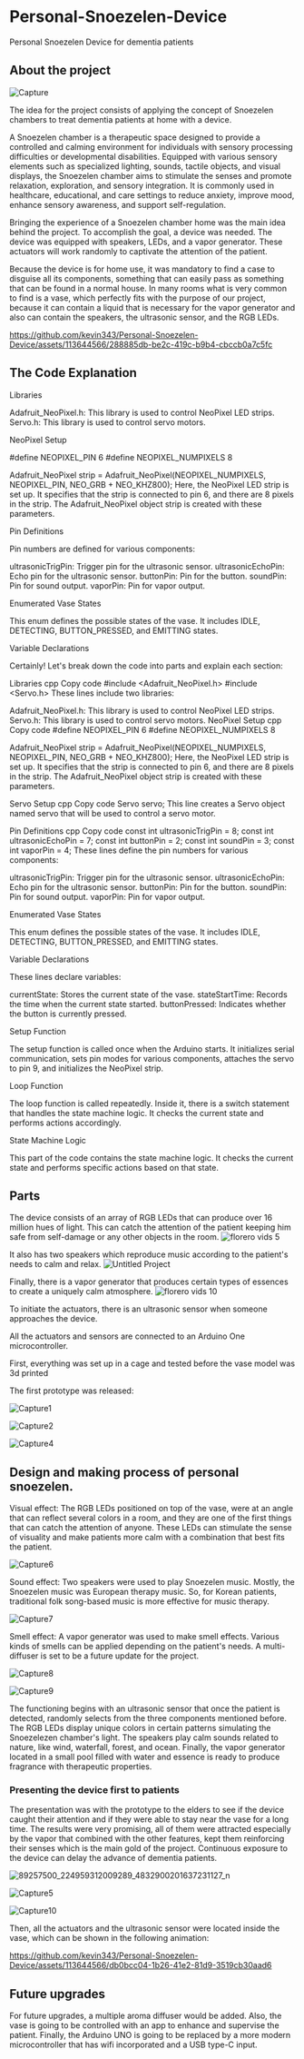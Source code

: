 # Personal-Snoezelen-Device
Personal Snoezelen Device for dementia patients

## About the project

![Capture](https://github.com/kevin343/Personal-Snoezelen-Device/assets/113644566/4b4fc18e-9d80-4859-b553-6541323fa571)

The idea for the project consists of applying the concept of Snoezelen chambers to treat dementia patients at home with a device.

A Snoezelen chamber is a therapeutic space designed to provide a controlled and calming environment for individuals with sensory processing difficulties or developmental disabilities. Equipped with various sensory elements such as specialized lighting, sounds, tactile objects, and visual displays, the Snoezelen chamber aims to stimulate the senses and promote relaxation, exploration, and sensory integration. It is commonly used in healthcare, educational, and care settings to reduce anxiety, improve mood, enhance sensory awareness, and support self-regulation.

Bringing the experience of a Snoezelen chamber home was the main idea behind the project. To accomplish the goal, a device was needed.
The device was equipped with speakers, LEDs, and a vapor generator. These actuators will work randomly to captivate the attention of the patient.

Because the device is for home use, it was mandatory to find a case to disguise all its components, something that can easily pass as something that can be found in a normal house. In many rooms what is very common to find is a vase, which perfectly fits with the purpose of our project, because it can contain a liquid that is necessary for the vapor generator and also can contain the speakers, the ultrasonic sensor, and the RGB LEDs.

https://github.com/kevin343/Personal-Snoezelen-Device/assets/113644566/288885db-be2c-419c-b9b4-cbccb0a7c5fc

## The Code Explanation 

Libraries

Adafruit_NeoPixel.h: This library is used to control NeoPixel LED strips.
Servo.h: This library is used to control servo motors.

NeoPixel Setup

#define NEOPIXEL_PIN 6
#define NEOPIXEL_NUMPIXELS 8

Adafruit_NeoPixel strip = Adafruit_NeoPixel(NEOPIXEL_NUMPIXELS, NEOPIXEL_PIN, NEO_GRB + NEO_KHZ800);
Here, the NeoPixel LED strip is set up. It specifies that the strip is connected to pin 6, and there are 8 pixels in the strip. The Adafruit_NeoPixel object strip is created with these parameters.

Pin Definitions

Pin numbers are defined for various components:

ultrasonicTrigPin: Trigger pin for the ultrasonic sensor.
ultrasonicEchoPin: Echo pin for the ultrasonic sensor.
buttonPin: Pin for the button.
soundPin: Pin for sound output.
vaporPin: Pin for vapor output.

Enumerated Vase States

This enum defines the possible states of the vase. It includes IDLE, DETECTING, BUTTON_PRESSED, and EMITTING states.

Variable Declarations


Certainly! Let's break down the code into parts and explain each section:

Libraries
cpp
Copy code
#include <Adafruit_NeoPixel.h>
#include <Servo.h>
These lines include two libraries:

Adafruit_NeoPixel.h: This library is used to control NeoPixel LED strips.
Servo.h: This library is used to control servo motors.
NeoPixel Setup
cpp
Copy code
#define NEOPIXEL_PIN 6
#define NEOPIXEL_NUMPIXELS 8

Adafruit_NeoPixel strip = Adafruit_NeoPixel(NEOPIXEL_NUMPIXELS, NEOPIXEL_PIN, NEO_GRB + NEO_KHZ800);
Here, the NeoPixel LED strip is set up. It specifies that the strip is connected to pin 6, and there are 8 pixels in the strip. The Adafruit_NeoPixel object strip is created with these parameters.

Servo Setup
cpp
Copy code
Servo servo;
This line creates a Servo object named servo that will be used to control a servo motor.

Pin Definitions
cpp
Copy code
const int ultrasonicTrigPin = 8;
const int ultrasonicEchoPin = 7;
const int buttonPin = 2;
const int soundPin = 3;
const int vaporPin = 4;
These lines define the pin numbers for various components:

ultrasonicTrigPin: Trigger pin for the ultrasonic sensor.
ultrasonicEchoPin: Echo pin for the ultrasonic sensor.
buttonPin: Pin for the button.
soundPin: Pin for sound output.
vaporPin: Pin for vapor output.

Enumerated Vase States

This enum defines the possible states of the vase. It includes IDLE, DETECTING, BUTTON_PRESSED, and EMITTING states.

Variable Declarations

These lines declare variables:

currentState: Stores the current state of the vase.
stateStartTime: Records the time when the current state started.
buttonPressed: Indicates whether the button is currently pressed.

Setup Function

The setup function is called once when the Arduino starts. It initializes serial communication, sets pin modes for various components, attaches the servo to pin 9, and initializes the NeoPixel strip.

Loop Function

The loop function is called repeatedly. Inside it, there is a switch statement that handles the state machine logic. It checks the current state and performs actions accordingly.

State Machine Logic

This part of the code contains the state machine logic. It checks the current state and performs specific actions based on that state.

## Parts

The device consists of an array of RGB LEDs that can produce over 16 million hues of light. This can catch the attention of the patient keeping him safe from self-damage or any other objects in the room.
![florero vids 5](https://github.com/kevin343/Personal-Snoezelen-Device/assets/113644566/ac5b86ca-ac7c-4a1c-a808-a9225871d386)


It also has two speakers which reproduce music according to the patient's needs to calm and relax. 
![Untitled Project](https://github.com/kevin343/Personal-Snoezelen-Device/assets/113644566/4387c9d1-5fb6-49ac-948d-4bce6aae8054)


Finally, there is a vapor generator that produces certain types of essences to create a uniquely calm atmosphere. 
![florero vids 10](https://github.com/kevin343/Personal-Snoezelen-Device/assets/113644566/d6a91656-fa57-4601-94c1-6b66830a4047)

To initiate the actuators, there is an ultrasonic sensor when someone approaches the device. 

All the actuators and sensors are connected to an Arduino One microcontroller.

First, everything was set up in a cage and tested before the vase model was 3d printed

The first prototype was released:

![Capture1](https://github.com/kevin343/Personal-Snoezelen-Device/assets/113644566/45e4dd8e-5ce7-44e9-9a51-f734dcf41f75)

![Capture2](https://github.com/kevin343/Personal-Snoezelen-Device/assets/113644566/30b2c4fe-3713-4b67-8813-c3fbb09db3d1)


![Capture4](https://github.com/kevin343/Personal-Snoezelen-Device/assets/113644566/ea8fbf51-e5a4-49f9-8621-e3d6aaa2ba10)


## Design and making process of personal snoezelen.

Visual effect: The RGB LEDs positioned on top of the vase, were at an angle that can reflect several colors in a room, and 
they are one of the first things that can catch the attention of anyone. 
These LEDs can stimulate the sense of visuality and make patients more calm with a combination that best fits the patient.

![Capture6](https://github.com/kevin343/Personal-Snoezelen-Device/assets/113644566/df5c13fc-ce51-4a9e-868c-1c282ebd79db)

Sound effect:  Two speakers were used to play Snoezelen music. Mostly, the Snoezelen music was European therapy music. 
So, for Korean patients, traditional folk song-based music is more effective for music therapy.

![Capture7](https://github.com/kevin343/Personal-Snoezelen-Device/assets/113644566/29b555ff-d882-4e54-b43f-1954c5b4d42e)

Smell effect: A vapor generator was used to make smell effects. Various kinds of smells can be applied depending on the patient's needs. 
A multi-diffuser is set to be a future update for the project.

![Capture8](https://github.com/kevin343/Personal-Snoezelen-Device/assets/113644566/25cdf862-b03b-4451-ac12-e21d563e1825)

![Capture9](https://github.com/kevin343/Personal-Snoezelen-Device/assets/113644566/1a2ffccd-c92c-4a09-b0bb-0a862e308623)

The functioning begins with an ultrasonic sensor that once the patient is detected, randomly selects from the three components mentioned before.
The RGB LEDs display unique colors in certain patterns simulating the Snoezelezen chamber's light. 
The speakers play calm sounds related to nature, like wind, waterfall, forest, and ocean. 
Finally, the vapor generator located in a small pool filled with water and essence is ready to produce fragrance with therapeutic properties.




### Presenting the device first to patients

The presentation was with the prototype to the elders to see if the device caught their attention and if they were able to stay near the vase for a long time.
The results were very promising, all of them were attracted especially by the vapor that combined with the other features, kept them reinforcing their senses which is the main gold of the project. Continuous exposure to the device can delay the advance of dementia patients.


![89257500_224959312009289_4832900201637231127_n](https://github.com/kevin343/Personal-Snoezelen-Device/assets/113644566/9187f70c-ced9-4722-b4c8-46d491ecba92)

![Capture5](https://github.com/kevin343/Personal-Snoezelen-Device/assets/113644566/be1c2bfc-bf39-4565-ae11-340a6f04ace2)


![Capture10](https://github.com/kevin343/Personal-Snoezelen-Device/assets/113644566/9f125338-ecb7-410e-a635-301ed9e16e2e)

Then, all the actuators and the ultrasonic sensor were located inside the vase, which can be shown in the following animation:

https://github.com/kevin343/Personal-Snoezelen-Device/assets/113644566/db0bcc04-1b26-41e2-81d9-3519cb30aad6

## Future upgrades

For future upgrades, a multiple aroma diffuser would be added. Also, the vase is going to be controlled with an app to enhance and supervise the patient. 
Finally, the Arduino UNO is going to be replaced by a more modern microcontroller that has wifi incorporated and a USB type-C input.


